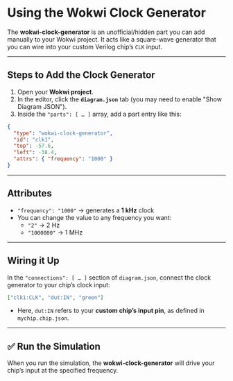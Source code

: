 # Using the Wokwi Clock Generator

The **wokwi-clock-generator** is an unofficial/hidden part you can add manually to your Wokwi project. It acts like a square-wave generator that you can wire into your custom Verilog chip’s `CLK` input.

---

## Steps to Add the Clock Generator

1. Open your **Wokwi project**.
2. In the editor, click the **`diagram.json`** tab (you may need to enable "Show Diagram JSON").
3. Inside the `"parts": [ … ]` array, add a part entry like this:

```json
{
  "type": "wokwi-clock-generator",
  "id": "clk1",
  "top": -57.6,
  "left": -38.4,
  "attrs": { "frequency": "1000" }
}
```

---

## Attributes

- `"frequency": "1000"` → generates a **1 kHz** clock  
- You can change the value to any frequency you want:
  - `"2"` → 2 Hz
  - `"1000000"` → 1 MHz

---

## Wiring it Up

In the `"connections": [ … ]` section of `diagram.json`, connect the clock generator to your chip’s clock input:

```json
["clk1:CLK", "dut:IN", "green"]
```

- Here, `dut:IN` refers to your **custom chip’s input pin**, as defined in `mychip.chip.json`.

---

## ✅ Run the Simulation

When you run the simulation, the **wokwi-clock-generator** will drive your chip’s input at the specified frequency.

